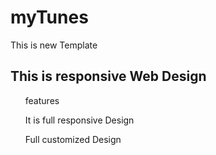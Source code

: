 # myTunes
This is new Template
<h2>This is responsive Web Design</h2>

  <ul>features</ul>
  <ul>It is full responsive Design</ul>
  <ul>Full customized Design</ul>
